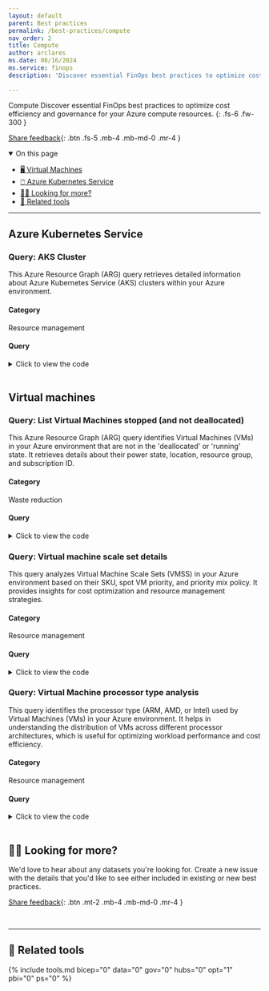 ```yaml
---
layout: default
parent: Best practices
permalink: /best-practices/compute
nav_order: 2
title: Compute
author: arclares
ms.date: 08/16/2024
ms.service: finops
description: 'Discover essential FinOps best practices to optimize cost efficiency and governance for your Azure resources.'

---
```


<span class="fs-9 d-block mb-4">Compute</span>
Discover essential FinOps best practices to optimize cost efficiency and governance for your Azure compute resources.
{: .fs-6 .fw-300 }

[Share feedback](#️-looking-for-more){: .btn .fs-5 .mb-4 .mb-md-0 .mr-4 }

<details open markdown="1">
   <summary class="fs-2 text-uppercase">On this page</summary>

- [🖥️ Virtual Machines](#virtual-machines)
- [🖱️ Azure Kubernetes Service](#azure-kubernetes-service)
- [🙋‍♀️ Looking for more?](#️-looking-for-more)
- [🧰 Related tools](#-related-tools)

</details>

---

## Azure Kubernetes Service

### Query: AKS Cluster

This Azure Resource Graph (ARG) query retrieves detailed information about Azure Kubernetes Service (AKS) clusters within your Azure environment. 

#### Category

Resource management

#### Query

<details>
  <summary>Click to view the code</summary>
  ```kql
  resources
  | where type == "microsoft.containerservice/managedclusters"
  | extend AgentPoolProfiles = properties.agentPoolProfiles
  | mvexpand AgentPoolProfiles
  | project
      id,
      ProfileName = tostring(AgentPoolProfiles.name),
      Sku = tostring(sku.name),
      Tier = tostring(sku.tier),
      mode = AgentPoolProfiles.mode,
      AutoScaleEnabled = AgentPoolProfiles.enableAutoScaling,
      SpotVM = AgentPoolProfiles.scaleSetPriority,
      VMSize = tostring(AgentPoolProfiles.vmSize),
      nodeCount = tostring(AgentPoolProfiles.['count']),
      minCount = tostring(AgentPoolProfiles.minCount),
      maxCount = tostring(AgentPoolProfiles.maxCount),
      location,
      resourceGroup,
      subscriptionId,
      AKSname = name
  ```
</details>

<br>

## Virtual machines

### Query: List Virtual Machines stopped (and not deallocated)

This Azure Resource Graph (ARG) query identifies Virtual Machines (VMs) in your Azure environment that are not in the 'deallocated' or 'running' state. It retrieves details about their power state, location, resource group, and subscription ID.

#### Category

Waste reduction

#### Query

<details>
  <summary>Click to view the code</summary>
  ```kql
  resources 
  | where type =~ 'microsoft.compute/virtualmachines' 
      and tostring(properties.extended.instanceView.powerState.displayStatus) != 'VM deallocated' 
      and tostring(properties.extended.instanceView.powerState.displayStatus) != 'VM running'
  | extend PowerState=tostring(properties.extended.instanceView.powerState.displayStatus)
  | extend VMLocation=location
  | extend resourceGroup=strcat('/subscriptions/',subscriptionId,'/resourceGroups/',resourceGroup)
  | order by id asc
  | project id, PowerState, VMLocation, resourceGroup, subscriptionId
  ```
</details>

### Query: Virtual machine scale set details

This query analyzes Virtual Machine Scale Sets (VMSS) in your Azure environment based on their SKU, spot VM priority, and priority mix policy. It provides insights for cost optimization and resource management strategies.

#### Category

Resource management

#### Query

<details>
  <summary>Click to view the code</summary>
  ```kql
  resources
  | where type =~ 'microsoft.compute/virtualmachinescalesets'
  | extend SpotVMs=tostring(properties.virtualMachineProfile.priority)
  | extend SpotPriorityMix=tostring(properties.priorityMixPolicy)
  | extend SKU=tostring(sku.name)
  | extend resourceGroup=strcat('/subscriptions/', subscriptionId, '/resourceGroups/', resourceGroup)
  | project id, SKU, SpotVMs, SpotPriorityMix, subscriptionId, resourceGroup, location
  ```
</details>

### Query: Virtual Machine processor type analysis

This query identifies the processor type (ARM, AMD, or Intel) used by Virtual Machines (VMs) in your Azure environment. It helps in understanding the distribution of VMs across different processor architectures, which is useful for optimizing workload performance and cost efficiency.

#### Category

Resource management

#### Query

<details>
  <summary>Click to view the code</summary>
  ```kql
  resources
  | where type == 'microsoft.compute/virtualmachines'
  | extend vmSize = properties.hardwareProfile.vmSize
  | extend processorType = case(
      // ARM Processors
      vmSize has "Epsv5" or vmSize has "Epdsv5" or vmSize has "Dpsv5" or vmSize has "Dpdsv", "ARM",
      // AMD Processors
      vmSize has "Standard_D2a"
          or vmSize has "Standard_D4a"
          or vmSize has "Standard_D8a"
          or vmSize has "Standard_D16a"
          or vmSize has "Standard_D32a"
          or vmSize has "Standard_D48a"
          or vmSize has "Standard_D64a"
          or vmSize has "Standard_D96a"
          or vmSize has "Standard_D2as"
          or vmSize has "Standard_D4as"
          or vmSize has "Standard_D8as"
          or vmSize has "Standard_D16as"
          or vmSize has "Standard_D32as"
          or vmSize has "Standard_D48as"
          or vmSize has "Standard_D64as"
          or vmSize has "Standard_D96as", "AMD",
      "Intel"
  )
  | project vmName = name, processorType, vmSize, resourceGroup
  ```
</details>

<br>

## 🙋‍♀️ Looking for more?

We'd love to hear about any datasets you're looking for. Create a new issue with the details that you'd like to see either included in existing or new best practices.

[Share feedback](https://aka.ms/ftk/idea){: .btn .mt-2 .mb-4 .mb-md-0 .mr-4 }

<br>

---

## 🧰 Related tools

{% include tools.md bicep="0" data="0" gov="0" hubs="0" opt="1" pbi="0" ps="0" %}

<br>

